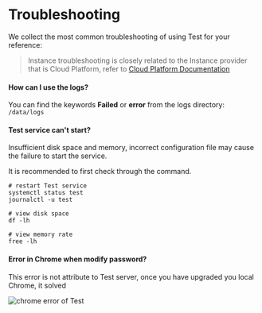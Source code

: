# Troubleshooting

We collect the most common troubleshooting of using Test for your reference:

> Instance troubleshooting is closely related to the Instance provider that is Cloud Platform, refer to [Cloud Platform Documentation](https://support.websoft9.com/docs/faq/tech-instance.html)

#### How can I use the logs?

You can find the keywords **Failed** or **error** from the logs directory: `/data/logs`

#### Test service can't start?

Insufficient disk space and memory, incorrect configuration file may cause the failure to start the service. 

It is recommended to first check through the command.

```shell
# restart Test service
systemctl status test
journalctl -u test

# view disk space
df -lh

# view memory rate
free -lh
```

#### Error in Chrome when modify password?

This error is not attribute to Test server, once you have upgraded you local Chrome, it solved

![chrome error of Test](https://libs.websoft9.com/Websoft9/DocsPicture/zh/test/test-chromeerror-websoft9.png)
